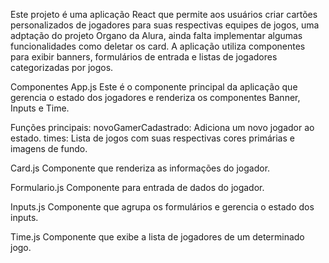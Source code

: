Este projeto é uma aplicação React que permite aos usuários criar cartões personalizados de jogadores para suas respectivas equipes de jogos, uma adptação do projeto Organo da Alura, ainda falta implementar algumas funcionalidades como deletar os card. A aplicação utiliza componentes para exibir banners, formulários de entrada e listas de jogadores categorizadas por jogos.

Componentes
App.js
Este é o componente principal da aplicação que gerencia o estado dos jogadores e renderiza os componentes Banner, Inputs e Time.

Funções principais:
novoGamerCadastrado: Adiciona um novo jogador ao estado.
times: Lista de jogos com suas respectivas cores primárias e imagens de fundo.

Card.js
Componente que renderiza as informações do jogador.

Formulario.js
Componente para entrada de dados do jogador.

Inputs.js
Componente que agrupa os formulários e gerencia o estado dos inputs.

Time.js
Componente que exibe a lista de jogadores de um determinado jogo.
